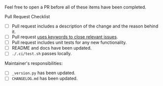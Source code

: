 Feel free to open a PR before all of these items have been completed.

Pull Request Checklist
 - [ ] Pull request includes a description of the change and the reason behind it.
 - [ ] Pull request [uses keywords to close relevant issues](https://help.github.com/en/articles/closing-issues-using-keywords).
 - [ ] Pull request includes unit tests for any new functionality.
 - [ ] README and docs have been updated.
 - [ ] `./.ci/test.sh` passes locally.

Maintainer's responsibilities:
- [ ] `_version.py` has been updated.
- [ ] `CHANGELOG.md` has been updated.
